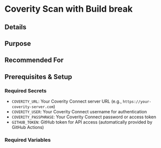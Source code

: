 # Coverity Scan with Build break                                                                                                                                                                                                       
                                                                                                                                                                                                                                                   
## Details                                                                                                                                                                                                                                         
                                                                                                                                                                                             
                                                                                                                                                                                                                                                   
## Purpose                                                                                                                                                                                                                                         
        
                                                                                                                                                                                                                                                   
## Recommended For                                                                                                                                                                                                                                 
                                                                                                                                                                                     
                                                                                                                                                                                                                                                   
## Prerequisites & Setup                                                                                                                                                                                                                           
                                                                                                                                                                                                                                                   
### Required Secrets                                                                                                                                                                                                                               
- `COVERITY_URL`: Your Coverity Connect server URL (e.g., `https://your-coverity-server.com`)                                                                                                                                                      
- `COVERITY_USER`: Your Coverity Connect username for authentication                                                                                                                                                                               
- `COVERITY_PASSPHRASE`: Your Coverity Connect password or access token                                                                                                                                                                            
- `GITHUB_TOKEN`: GitHub token for API access (automatically provided by GitHub Actions)                                                                                                                                                           
                                                                                                                                                                                                                                                   
### Required Variables 
